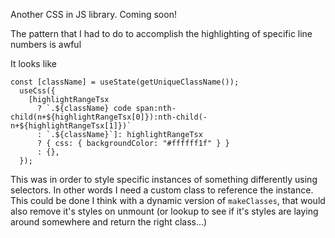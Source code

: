 Another CSS in JS library. Coming soon!

The pattern that I had to do to accomplish the highlighting of specific line numbers is awful

It looks like

```
const [className] = useState(getUniqueClassName());
  useCss({
    [highlightRangeTsx
      ? `.${className} code span:nth-child(n+${highlightRangeTsx[0]}):nth-child(-n+${highlightRangeTsx[1]})`
      : `.${className}`]: highlightRangeTsx
      ? { css: { backgroundColor: "#ffffff1f" } }
      : {},
  });
```

This was in order to style specific instances of something differently using selectors. In other words I need a custom class to reference the instance. This could be done I think with a dynamic version of `makeClasses`, that would also remove it's styles on unmount (or lookup to see if it's styles are laying around somewhere and return the right class...)
